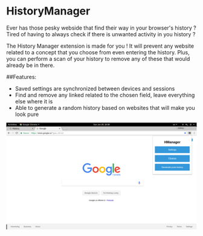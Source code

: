 # HistoryManager

Ever has those pesky webside that find their way in your browser's history ?
Tired of having to always check if there is unwanted activity in you history ?

The History Manager extension is made for you ! It will prevent any website related to a concept that you choose from even entering the history. Plus, you can perform a scan of your history to remove any of these that would already be in there.

##Features:
* Saved settings are synchronized between devices and sessions
* Find and remove any linked related to the chosen field, leave everything else where it is
* Able to generate a random history based on websites that will make you look pure

![Sample Display](Pictures/ExtensionDisplay.png)


